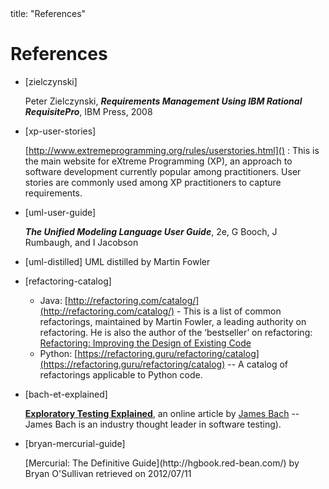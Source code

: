 <frontmatter>
title: "References"
</frontmatter>

<include src="navbar.md" boilerplate />

<link rel="stylesheet" href="{{baseUrl}}/css/textbook.css">

<div class="website-content">

# References

* [zielczynski] <div id="zielczynski">Peter Zielczynski, _**Requirements Management Using IBM Rational RequisitePro**_, IBM Press, 2008</div>

* [xp-user-stories]

  <div id="xp-user-stories">

  [http://www.extremeprogramming.org/rules/userstories.html]() : This is the main website for eXtreme Programming (XP), an approach to software development currently popular among practitioners. User stories are commonly used among XP practitioners to capture requirements.

  </div>

* [uml-user-guide]

  <span id="uml-user-guide">_**The Unified Modeling Language User Guide**_, 2e, G Booch, J Rumbaugh, and I Jacobson </span>

* [uml-distilled] <span id="uml-distilled">UML distilled by Martin Fowler </span>

* [refactoring-catalog]

  <span id="refactoring-catalog">
  
  * Java: [http://refactoring.com/catalog/](http://refactoring.com/catalog/) - This is a list of common refactorings, maintained by Martin Fowler, a leading authority on refactoring. He is also the author of the ‘bestseller’ on refactoring: [Refactoring: Improving the Design of Existing Code](https://martinfowler.com/books/#refactoring)
  * Python: [https://refactoring.guru/refactoring/catalog](https://refactoring.guru/refactoring/catalog) -- A catalog of refactorings applicable to Python code.
  
  </span>


* [bach-et-explained]

  <div id="bach-et-explained">
  
  [**Exploratory Testing Explained**](http://www.satisfice.com/articles/et-article.pdf), an online article by [James Bach](http://www.satisfice.com/aboutjames.shtml)  -- James Bach is an industry thought leader in software testing).
  
  </div>

* [bryan-mercurial-guide]

  <div id="bryan-mercurial-guide">[Mercurial: The Definitive Guide](http://hgbook.red-bean.com/) by Bryan O'Sullivan retrieved on 2012/07/11</div>

</div>

